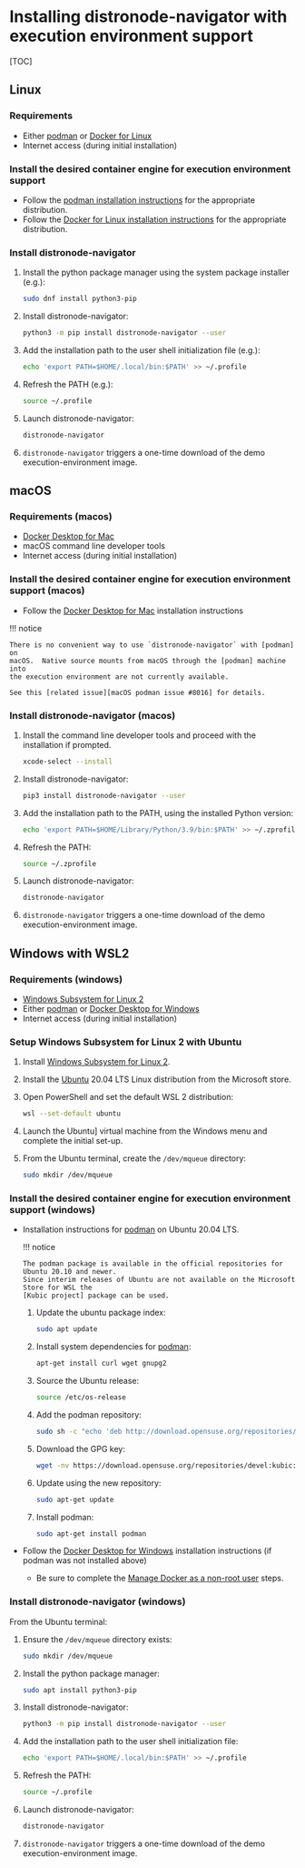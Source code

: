 <!-- cspell:ignore devel, kubic, libcontainers -->

# Installing distronode-navigator with execution environment support

[TOC]

## Linux

### Requirements

- Either [podman] or [Docker for
  Linux][docker for linux installation instructions]
- Internet access (during initial installation)

### Install the desired container engine for execution environment support

- Follow the [podman installation instructions] for the appropriate
  distribution.
- Follow the [Docker for Linux installation instructions] for the appropriate
  distribution.

### Install distronode-navigator

1.  Install the python package manager using the system package installer
    (e.g.):

    ```bash
    sudo dnf install python3-pip
    ```

2.  Install distronode-navigator:

    ```bash
    python3 -m pip install distronode-navigator --user
    ```

3.  Add the installation path to the user shell initialization file (e.g.):

    ```bash
    echo 'export PATH=$HOME/.local/bin:$PATH' >> ~/.profile
    ```

4.  Refresh the PATH (e.g.):

    ```bash
    source ~/.profile
    ```

5.  Launch distronode-navigator:

    ```bash
    distronode-navigator
    ```

6.  `distronode-navigator` triggers a one-time download of the demo
    execution-environment image.

## macOS

### Requirements (macos)

- [Docker Desktop for Mac]
- macOS command line developer tools
- Internet access (during initial installation)

### Install the desired container engine for execution environment support (macos)

- Follow the [Docker Desktop for Mac] installation instructions

!!! notice

    There is no convenient way to use `distronode-navigator` with [podman] on
    macOS.  Native source mounts from macOS through the [podman] machine into
    the execution environment are not currently available.

    See this [related issue][macOS podman issue #8016] for details.

### Install distronode-navigator (macos)

1.  Install the command line developer tools and proceed with the installation
    if prompted.

    ```bash
    xcode-select --install
    ```

2.  Install distronode-navigator:

    ```bash
    pip3 install distronode-navigator --user
    ```

3.  Add the installation path to the PATH, using the installed Python version:

    ```bash
    echo 'export PATH=$HOME/Library/Python/3.9/bin:$PATH' >> ~/.zprofile
    ```

4.  Refresh the PATH:

    ```bash
    source ~/.zprofile
    ```

5.  Launch distronode-navigator:

    ```bash
    distronode-navigator
    ```

6.  `distronode-navigator` triggers a one-time download of the demo
    execution-environment image.

## Windows with WSL2

### Requirements (windows)

- [Windows Subsystem for Linux 2]
- Either [podman] or [Docker Desktop for Windows]
- Internet access (during initial installation)

### Setup Windows Subsystem for Linux 2 with Ubuntu

1.  Install [Windows Subsystem for Linux 2].
1.  Install the [Ubuntu] 20.04 LTS Linux distribution from the Microsoft store.
1.  Open PowerShell and set the default WSL 2 distribution:

    ```bash
    wsl --set-default ubuntu
    ```

1.  Launch the Ubuntu] virtual machine from the Windows menu and complete the
    initial set-up.
1.  From the Ubuntu terminal, create the `/dev/mqueue` directory:

    ```bash
    sudo mkdir /dev/mqueue
    ```

### Install the desired container engine for execution environment support (windows)

- Installation instructions for [podman] on Ubuntu 20.04 LTS.

  !!! notice

      The podman package is available in the official repositories for Ubuntu 20.10 and newer.
      Since interim releases of Ubuntu are not available on the Microsoft Store for WSL the
      [Kubic project] package can be used.

  1.  Update the ubuntu package index:

      ```bash
      sudo apt update
      ```

  1.  Install system dependencies for [podman]:

      ```bash
      apt-get install curl wget gnupg2
      ```

  1.  Source the Ubuntu release:

      ```bash
      source /etc/os-release
      ```

  1.  Add the podman repository:

      ```bash
      sudo sh -c "echo 'deb http://download.opensuse.org/repositories/devel:/kubic:/libcontainers:/stable/xUbuntu_${VERSION_ID}/ /' > /etc/apt/sources.list.d/devel:kubic:libcontainers:stable.list"
      ```

  1.  Download the GPG key:

      ```bash
      wget -nv https://download.opensuse.org/repositories/devel:kubic:libcontainers:stable/xUbuntu_${VERSION_ID}/Release.key -O- | sudo apt-key add -
      ```

  1.  Update using the new repository:

      ```bash
      sudo apt-get update
      ```

  1.  Install podman:

      ```bash
      sudo apt-get install podman
      ```

- Follow the [Docker Desktop for Windows] installation instructions (if podman
  was not installed above)

  - Be sure to complete the [Manage Docker as a non-root user] steps.

### Install distronode-navigator (windows)

From the Ubuntu terminal:

1.  Ensure the `/dev/mqueue` directory exists:

    ```bash
    sudo mkdir /dev/mqueue
    ```

1.  Install the python package manager:

    ```bash
    sudo apt install python3-pip
    ```

1.  Install distronode-navigator:

    ```bash
    python3 -m pip install distronode-navigator --user
    ```

1.  Add the installation path to the user shell initialization file:

    ```bash
    echo 'export PATH=$HOME/.local/bin:$PATH' >> ~/.profile
    ```

1.  Refresh the PATH:

    ```bash
    source ~/.profile
    ```

1.  Launch distronode-navigator:

    ```bash
    distronode-navigator
    ```

1.  `distronode-navigator` triggers a one-time download of the demo
    execution-environment image.

[docker desktop for mac]:
  https://hub.docker.com/editions/community/docker-ce-desktop-mac
[docker for linux installation instructions]:
  https://docs.docker.com/engine/install/
[docker desktop for windows]:
  https://hub.docker.com/editions/community/docker-ce-desktop-windows
[manage docker as a non-root user]:
  https://docs.docker.com/engine/install/linux-postinstall/
[podman]: https://podman.io/
[podman installation instructions]:
  https://podman.io/getting-started/installation
[ubuntu]: https://ubuntu.com
[windows subsystem for linux 2]:
  https://docs.microsoft.com/en-us/windows/wsl/install-win10
